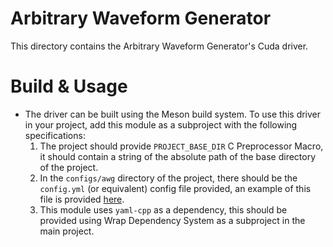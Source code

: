 # Arbitrary Waveform Generator

This directory contains the Arbitrary Waveform Generator's Cuda driver.

# Build & Usage 
- The driver can be built using the Meson build system. To use this driver in your project, add this module as a subproject with the following specifications:
  1. The project should provide `PROJECT_BASE_DIR` C Preprocessor Macro, it should contain a string of the absolute path of the base directory of the project.
  2. In the `configs/awg` directory of the project, there should be the `config.yml` (or equivalent) config file provided, an example of this file is provided [here](./config.yml).
  3. This module uses `yaml-cpp` as a dependency, this should be provided using Wrap Dependency System as a subproject in the main project.
